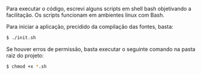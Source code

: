 Para executar o código, escrevi alguns scripts em shell bash objetivando a facilitação.
Os scripts funcionam em ambientes linux com Bash.

Para iniciar a aplicação, precidido da compilação das fontes, basta:

```bash
$ ./init.sh
```

Se houver erros de permissão, basta executar o seguinte comando na pasta raiz do projeto:

```bash
$ chmod +x *.sh
```

